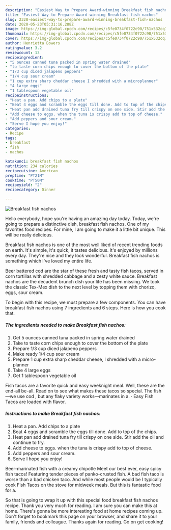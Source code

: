 ```yaml
---
description: "Easiest Way to Prepare Award-winning Breakfast fish nachos"
title: "Easiest Way to Prepare Award-winning Breakfast fish nachos"
slug: 2328-easiest-way-to-prepare-award-winning-breakfast-fish-nachos
date: 2020-05-23T05:31:16.288Z
image: https://img-global.cpcdn.com/recipes/c5fe0734f0722c90/751x532cq70/breakfast-fish-nachos-recipe-main-photo.jpg
thumbnail: https://img-global.cpcdn.com/recipes/c5fe0734f0722c90/751x532cq70/breakfast-fish-nachos-recipe-main-photo.jpg
cover: https://img-global.cpcdn.com/recipes/c5fe0734f0722c90/751x532cq70/breakfast-fish-nachos-recipe-main-photo.jpg
author: Henrietta Bowers
ratingvalue: 3.2
reviewcount: 13
recipeingredient:
- "5 ounces canned tuna packed in spring water drained"
- "to taste corn chips enough to cover the bottom of the plate"
- "1/3 cup diced jalapeno peppers"
- "1/4 cup sour cream"
- "1 cup extra sharp cheddar cheese I shredded with a microplanner"
- "4 large eggs"
- "1 tablespoon vegetable oil"
recipeinstructions:
- "Heat a pan. Add chips to a plate"
- "Beat 4 eggs and scramble the eggs till done. Add to top of the chips."
- "Heat pan add drained tuna fry till crispy on one side. Stir add the oil and continue to fry."
- "Add cheese to eggs. when the tuna is crispy add to top of cheese."
- "Add peppers and sour cream."
- "Serve I hope you enjoy!"
categories:
- Recipe
tags:
- breakfast
- fish
- nachos

katakunci: breakfast fish nachos 
nutrition: 234 calories
recipecuisine: American
preptime: "PT21M"
cooktime: "PT50M"
recipeyield: "2"
recipecategory: Dinner

---
```



![Breakfast fish nachos](https://img-global.cpcdn.com/recipes/c5fe0734f0722c90/751x532cq70/breakfast-fish-nachos-recipe-main-photo.jpg)

Hello everybody, hope you're having an amazing day today. Today, we're going to prepare a distinctive dish, breakfast fish nachos. One of my favorites food recipes. For mine, I am going to make it a little bit unique. This will be really delicious.

Breakfast fish nachos is one of the most well liked of recent trending foods on earth. It's simple, it's quick, it tastes delicious. It's enjoyed by millions every day. They're nice and they look wonderful. Breakfast fish nachos is something which I've loved my entire life.

Beer battered cod are the star of these fresh and tasty fish tacos, served in corn tortillas with shredded cabbage and a zesty white sauce. Breakfast nachos are the decadent brunch dish your life has been missing. We took the classic Tex-Mex dish to the next level by topping them with chorizo, eggs, sour cream.


To begin with this recipe, we must prepare a few components. You can have breakfast fish nachos using 7 ingredients and 6 steps. Here is how you cook that.

<!--inarticleads1-->

##### The ingredients needed to make Breakfast fish nachos:

1. Get 5 ounces canned tuna packed in spring water drained
1. Take to taste corn chips enough to cover the bottom of the plate
1. Prepare 1/3 cup diced jalapeno peppers
1. Make ready 1/4 cup sour cream
1. Prepare 1 cup extra sharp cheddar cheese, I shredded with a micro-planner
1. Take 4 large eggs
1. Get 1 tablespoon vegetable oil


Fish tacos are a favorite quick and easy weeknight meal. Well, these are the end-all be-all. Read on to see what makes these tacos so special. The fish—we use cod , but any flaky variety works—marinates in a. · Easy Fish Tacos are loaded with flavor. 

<!--inarticleads2-->

##### Instructions to make Breakfast fish nachos:

1. Heat a pan. Add chips to a plate
1. Beat 4 eggs and scramble the eggs till done. Add to top of the chips.
1. Heat pan add drained tuna fry till crispy on one side. Stir add the oil and continue to fry.
1. Add cheese to eggs. when the tuna is crispy add to top of cheese.
1. Add peppers and sour cream.
1. Serve I hope you enjoy!


Beer-marinated fish with a creamy chipotle Meet our best ever, easy spicy fish tacos! Featuring tender pieces of panko-crusted fish. A bad fish taco is worse than a bad chicken taco. And while most people would be I typically cook Fish Tacos on the stove for midweek meals. But this is fantastic food for a. 

So that is going to wrap it up with this special food breakfast fish nachos recipe. Thank you very much for reading. I am sure you can make this at home. There's gonna be more interesting food at home recipes coming up. Don't forget to bookmark this page on your browser, and share it to your family, friends and colleague. Thanks again for reading. Go on get cooking!
